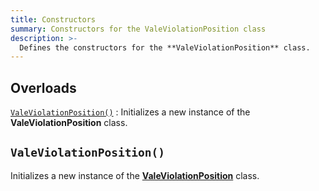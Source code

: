 ```yaml
---
title: Constructors
summary: Constructors for the ValeViolationPosition class
description: >-
  Defines the constructors for the **ValeViolationPosition** class.
---
```


## Overloads

[`ValeViolationPosition()`](#valeapplicationinfo)
: Initializes a new instance of the **ValeViolationPosition** class.

## `ValeViolationPosition()`

Initializes a new instance of the [**ValeViolationPosition**][01] class.

<!-- Link Reference Definitions -->
[01]: ../
